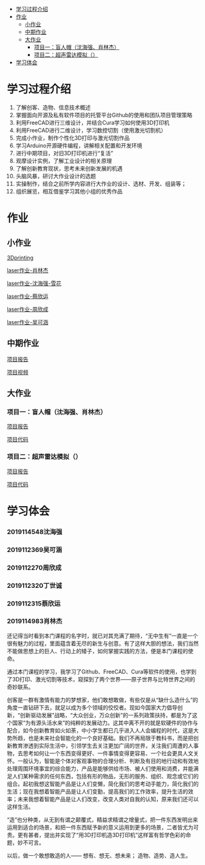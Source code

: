 - [学习过程介绍](#jump1)
- [作业](#jump2)
  - [小作业](#jump3)
  - [中期作业](#jump4)
  - [大作业](#jump5)
    - [项目一：盲人帽（沈海强、肖林杰）](#jump6)
    - [项目二：超声雷达模拟（）](#jump7)
- [学习体会](#jump8)
<span id="jump1"></span>
# 学习过程介绍
1.	了解创客、造物、信息技术概述
2.	掌握面向开源及私有软件项目的托管平台Github的使用和团队项目管理策略
3.	利用FreeCAD进行三维设计，并结合Cura学习如何使用3D打印机
4.	利用FreeCAD进行二维设计，学习数控切割（使用激光切割机）
5.	完成小作业，制作个性化3D打印与激光切割作品
6.	学习Arduino开源硬件编程，讲解相关配置和开发环境
7.	进行中期项目，对旧3D打印机进行“复活”
8.	观摩设计实例，了解工业设计的相关原理
9.	了解创新教育现状，思考未来创新发展的机遇
10.	头脑风暴，研讨大作业设计的选题
11.	实操制作，结合之前所学内容进行大作业的设计、选材、开发、组装等；
12.	组织展览，相互借鉴学习其他小组的优秀作品
<span id="jump2"></span>
# 作业
<span id="jump3"></span>
## 小作业
[3Dprinting](https://www.zaowu.fun/p/6062f4d8234c46320e6d2e81)

[laser作业-肖林杰](https://www.zaowu.fun/p/6062fdb1234c46320e6d2ee5)

[laser作业-沈海强-雪花](https://zaowu.fun/p/606095ca234c46320e6d2c51)

[laser作业-蔡欣运](https://www.zaowu.fun/p/60856fc6234c46320e6d3656)

[laser作业-周欣成](https://zaowu.fun/p/60b43121234c46320e6d3813)

[laser作业-吴可涵](https://zaowu.fun/p/60b442c2234c46320e6d3835)
<span id="jump4"></span>
## 中期作业
[项目报告](https://hub.fastgit.org/Silence2540/test/blob/main/assessment3/3dprinter-hack.md)

[项目视频](https://b23.tv/hIW9UP)
<span id="jump5"></span>
## 大作业
<span id="jump6"></span>
### 项目一：盲人帽（沈海强、肖林杰）
[项目报告](https://www.zaowu.fun/p/60cfe16b234c46320e6d3e58)

[项目代码]()
<span id="jump7"></span>
### 项目二：超声雷达模拟（）
[项目报告]()

[项目代码]()
<span id="jump8"></span>
# 学习体会
### 2019114548沈海强
### 2019112369吴可涵
### 2019112270周欣成
### 2019112320丁世诚
### 2019112315蔡欣运
### 2019114983肖林杰
还记得当时看到本门课程的名字时，就已对其充满了期待，“无中生有”一直是一个很有魅力的过程，里面蕴含着无尽的新生与创意。有了这样大胆的想法，我们当然不能做思想上的巨人、行动上的矮子，如何掌握实践的方法，便是本门课程的使命。

通过本门课程的学习，我学习了Github、FreeCAD、Cura等软件的使用，也学到了3D打印、激光切割等技术，窥探到了两个世界——原子世界与比特世界之间的奇妙联系。

创客是一群有激情有能力的梦想家，他们敢想敢做，有些仅是从“缺什么造什么”的角度一直钻研下去，就足以成为多个领域的佼佼者。现如今国家大力倡导创新，“创新驱动发展”战略，“大众创业，万众创新”的一系列政策扶持，都是为了这个国家“为有源头活水来”的纯粹的发展动力。这其中离不开的就是软硬件的协作与配合，如今创新教育如火如荼，中小学生都已几乎进入人人会编程的时代，这是大势所趋，也是未来社会智能化的一个良好基础。我们不再局限于教科书，而是把创新教育渗透到实际生活中，引领学生去关注更加广阔的世界，关注我们周遭的人事物，去思考如何让一个东西变得更好、一件事情变得更容易、一个社会更具人文关怀。一般认为，智能是个体对客观事物的合理分析、判断及有目的地行动和有效地处理周围环境事宜的综合能力，产品是能够供给市场、被人们使用和消费，并能满足人们某种需求的任何东西，包括有形的物品，无形的服务、组织、观念或它们的组合。起初我想这智能产品是让人们变懒，简化我们的思考动手能力，简化我们的生活；现在我想着智能产品是让人们变勤，提高我们的工作效率，提升生活的效率；未来我想着智能产品是让人们改变，改变人类对自我的认知，原来我们还可以这样生活。

“造”也分种类，从无到有谓之颠覆式，精益求精谓之增量式，把一件东西发明出来运用到适合的场景，和把一件东西赋予新的意义运用到更多的场景，二者皆尤为可贵。更有甚者，提出并实现了“用3D打印机造3D打印机”这样富有哲学色彩的命题，妙不可言。

以后，做一个敢想敢造的人——
想有、想无、想未来；
造物、造势、造人生。